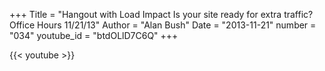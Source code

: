 +++
Title = "Hangout with Load Impact  Is your site ready for extra traffic?  Office Hours 11/21/13"
Author = "Alan Bush"
Date = "2013-11-21"
number = "034"
youtube_id = "btdOLlD7C6Q"
+++

{{< youtube >}}
